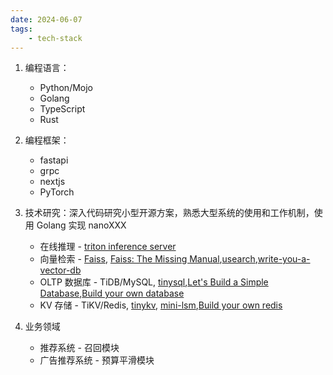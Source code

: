 ```yaml
---
date: 2024-06-07
tags:
    - tech-stack
---
```



1. 编程语言：
    - Python/Mojo
    - Golang
    - TypeScript
    - Rust

2. 编程框架：
    - fastapi
    - grpc
    - nextjs
    - PyTorch

3. 技术研究：深入代码研究小型开源方案，熟悉大型系统的使用和工作机制，使用 Golang 实现 nanoXXX 
    - 在线推理 - [triton inference server](https://github.com/triton-inference-server/server)
    - 向量检索 -  [Faiss](https://github.com/facebookresearch/faiss), [Faiss: The Missing Manual](https://www.pinecone.io/learn/series/faiss/),[usearch](https://github.com/unum-cloud/usearch),[write-you-a-vector-db](https://skyzh.github.io/write-you-a-vector-db/00-introduction.html)
    - OLTP 数据库 - TiDB/MySQL, [tinysql](https://github.com/talent-plan/tinysql),[Let's Build a Simple Database](https://cstack.github.io/db_tutorial/),[Build your own database](https://build-your-own.org/database/)
    - KV 存储 - TiKV/Redis, [tinykv](https://github.com/talent-plan/tinykv), [mini-lsm](https://skyzh.github.io/mini-lsm/),[Build your own redis](https://build-your-own.org/redis/)

4. 业务领域
    - 推荐系统 - 召回模块
    - 广告推荐系统 - 预算平滑模块


